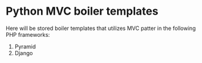 # Python MVC boiler templates

Here will be stored boiler templates that utilizes MVC patter in the following PHP frameworks:
 1. Pyramid
 2. Django